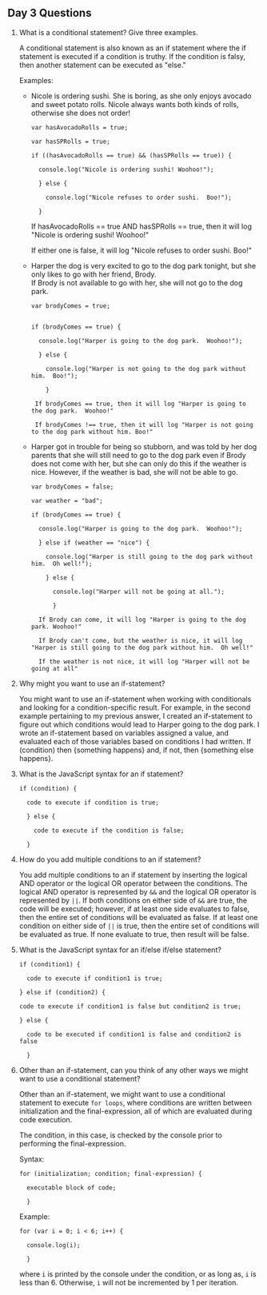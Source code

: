 ## Day 3 Questions

1. What is a conditional statement? Give three examples.

    A conditional statement is also known as an if statement where the if statement is executed if a condition is truthy.  If the condition is falsy, then another statement can be executed as "else."

    Examples:

    + Nicole is ordering sushi.  She is boring, as she only enjoys avocado and sweet potato rolls.  Nicole always wants both kinds of rolls, otherwise she does not order!

      ```
      var hasAvocadoRolls = true;

      var hasSPRolls = true;

      if ((hasAvocadoRolls == true) && (hasSPRolls == true)) {

        console.log("Nicole is ordering sushi! Woohoo!");

        } else {

          console.log("Nicole refuses to order sushi.  Boo!");

        }
       ```

       If hasAvocadoRolls == true AND hasSPRolls == true, then it will log "Nicole is ordering sushi! Woohoo!"

       If either one is false, it will log "Nicole refuses to order sushi.  Boo!"

    + Harper the dog is very excited to go to the dog park tonight, but she only likes to go with her friend, Brody.  
       If Brody is not available to go with her, she will not go to the dog park.

       ```
       var brodyComes = true;


       if (brodyComes == true) {

         console.log("Harper is going to the dog park.  Woohoo!");

         } else {

           console.log("Harper is not going to the dog park without him.  Boo!");

           }
        ```

           If brodyComes == true, then it will log "Harper is going to the dog park.  Woohoo!"

           If brodyComes !== true, then it will log "Harper is not going to the dog park without him. Boo!"

    + Harper got in trouble for being so stubborn, and was told by her dog parents that she will still need to go to the dog park even if Brody does not come with her, but she can only do this if the weather is nice.  However, if the weather is bad, she will not be able to go.

      ```
      var brodyComes = false;

      var weather = "bad";

      if (brodyComes == true) {

        console.log("Harper is going to the dog park.  Woohoo!");

        } else if (weather == "nice") {

          console.log("Harper is still going to the dog park without him.  Oh well!");

          } else {

            console.log("Harper will not be going at all.");

            }
       ```

            If Brody can come, it will log "Harper is going to the dog park. Woohoo!"

            If Brody can't come, but the weather is nice, it will log "Harper is still going to the dog park without him.  Oh well!"

            If the weather is not nice, it will log "Harper will not be going at all"

1. Why might you want to use an if-statement?

    You might want to use an if-statement when working with conditionals and looking for a condition-specific result.
    For example, in the second example pertaining to my previous answer, I created an if-statement to figure out which conditions would lead to Harper going to the dog park.  I wrote an if-statement based on variables assigned a value, and evaluated each of those variables based on conditions I had written.  If (condition) then {something happens} and, if not, then {something else happens}.

1. What is the JavaScript syntax for an if statement?

    ```
    if (condition) {

      code to execute if condition is true;

      } else {

        code to execute if the condition is false;

      }
      ```

1. How do you add multiple conditions to an if statement?

    You add multiple conditions to an if statement by inserting the logical AND operator or the logical OR operator between the conditions.  The logical AND operator is represented by `&&` and the logical OR operator is represented by `||`.  If both conditions on either side of `&&` are true, the code will be executed; however, if at least one side evaluates to false, then the entire set of conditions will be evaluated as false.  If at least one condition on either side of `||` is true, then the entire set of conditions will be evaluated as true.  If none evaluate to true, then result will be false.

1. What is the JavaScript syntax for an if/else if/else statement?

    ```
    if (condition1) {

      code to execute if condition1 is true;

    } else if (condition2) {

    code to execute if condition1 is false but condition2 is true;

    } else {

      code to be executed if condition1 is false and condition2 is false

      }
      ```

1. Other than an if-statement, can you think of any other ways we might want to use a conditional statement?

    Other than an if-statement, we might want to use a conditional statement to execute `for loops`, where conditions are written between initialization and the final-expression, all of which are evaluated during code execution.

    The condition, in this case, is checked by the console prior to performing the final-expression.  

    Syntax:

    ```
    for (initialization; condition; final-expression) {

      executable block of code;

      }
      ```

      Example:

      ```
      for (var i = 0; i < 6; i++) {

        console.log(i);

        }
      ```

    where `i` is printed by the console under the condition, or as long as, `i` is less than 6.  Otherwise, `i` will not be incremented by 1 per iteration.
